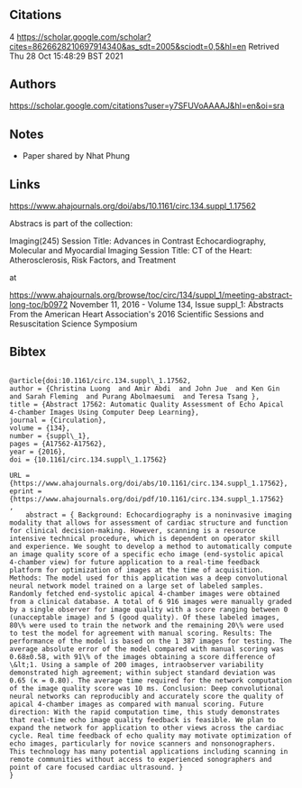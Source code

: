 # 
## Citations
4
https://scholar.google.com/scholar?cites=8626628210697914340&as_sdt=2005&sciodt=0,5&hl=en
Retrived
Thu 28 Oct 15:48:29 BST 2021



## Authors 

https://scholar.google.com/citations?user=y7SFUVoAAAAJ&hl=en&oi=sra


## Notes
* Paper shared by Nhat Phung


## Links 
https://www.ahajournals.org/doi/abs/10.1161/circ.134.suppl_1.17562

Abstracs is part of the collection:

Imaging(245)
    Session Title: Advances in Contrast Echocardiography, Molecular and Myocardial Imaging
    Session Title: CT of the Heart: Atherosclerosis, Risk Factors, and Treatment

at 

https://www.ahajournals.org/browse/toc/circ/134/suppl_1/meeting-abstract-long-toc/b0972
November 11, 2016 - Volume 134, Issue suppl_1: Abstracts From the American Heart Association's 2016 Scientific Sessions and Resuscitation Science Symposium


## Bibtex 
```

@article{doi:10.1161/circ.134.suppl\_1.17562,
author = {Christina Luong  and Amir Abdi  and John Jue  and Ken Gin  and Sarah Fleming  and Purang Abolmaesumi  and Teresa Tsang },
title = {Abstract 17562: Automatic Quality Assessment of Echo Apical 4-chamber Images Using Computer Deep Learning},
journal = {Circulation},
volume = {134},
number = {suppl\_1},
pages = {A17562-A17562},
year = {2016},
doi = {10.1161/circ.134.suppl\_1.17562}

URL = {https://www.ahajournals.org/doi/abs/10.1161/circ.134.suppl_1.17562},
eprint = {https://www.ahajournals.org/doi/pdf/10.1161/circ.134.suppl_1.17562}
,
    abstract = { Background: Echocardiography is a noninvasive imaging modality that allows for assessment of cardiac structure and function for clinical decision-making. However, scanning is a resource intensive technical procedure, which is dependent on operator skill and experience. We sought to develop a method to automatically compute an image quality score of a specific echo image (end-systolic apical 4-chamber view) for future application to a real-time feedback platform for optimization of images at the time of acquisition. Methods: The model used for this application was a deep convolutional neural network model trained on a large set of labeled samples. Randomly fetched end-systolic apical 4-chamber images were obtained from a clinical database. A total of 6 916 images were manually graded by a single observer for image quality with a score ranging between 0 (unacceptable image) and 5 (good quality). Of these labeled images, 80\% were used to train the network and the remaining 20\% were used to test the model for agreement with manual scoring. Results: The performance of the model is based on the 1 387 images for testing. The average absolute error of the model compared with manual scoring was 0.68±0.58, with 91\% of the images obtaining a score difference of \&lt;1. Using a sample of 200 images, intraobserver variability demonstrated high agreement; within subject standard deviation was 0.65 (κ = 0.80). The average time required for the network computation of the image quality score was 10 ms. Conclusion: Deep convolutional neural networks can reproducibly and accurately score the quality of apical 4-chamber images as compared with manual scoring. Future direction: With the rapid computation time, this study demonstrates that real-time echo image quality feedback is feasible. We plan to expand the network for application to other views across the cardiac cycle. Real time feedback of echo quality may motivate optimization of echo images, particularly for novice scanners and nonsonographers. This technology has many potential applications including scanning in remote communities without access to experienced sonographers and point of care focused cardiac ultrasound. }
}
```

